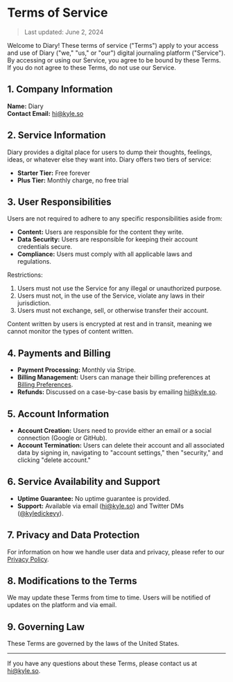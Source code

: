 # Terms of Service

> Last updated: June 2, 2024

Welcome to Diary! These terms of service ("Terms") apply to your access and use of Diary ("we,"
"us," or "our") digital journaling platform ("Service"). By accessing or using our Service, you
agree to be bound by these Terms. If you do not agree to these Terms, do not use our Service.

## 1. Company Information

**Name:** Diary  
**Contact Email:** [hi@kyle.so](mailto:hi@kyle.so)

## 2. Service Information

Diary provides a digital place for users to dump their thoughts, feelings, ideas, or whatever else
they want into. Diary offers two tiers of service:

-   **Starter Tier:** Free forever
-   **Plus Tier:** Monthly charge, no free trial

## 3. User Responsibilities

Users are not required to adhere to any specific responsibilities aside from:

-   **Content:** Users are responsible for the content they write.
-   **Data Security:** Users are responsible for keeping their account credentials secure.
-   **Compliance:** Users must comply with all applicable laws and regulations.

Restrictions:

1. Users must not use the Service for any illegal or unauthorized purpose.
2. Users must not, in the use of the Service, violate any laws in their jurisdiction.
3. Users must not exchange, sell, or otherwise transfer their account.

Content written by users is encrypted at rest and in transit, meaning we cannot monitor the types of
content written.

## 4. Payments and Billing

-   **Payment Processing:** Monthly via Stripe.
-   **Billing Management:** Users can manage their billing preferences at
    [Billing Preferences](https://diary.kyle.so/billing).
-   **Refunds:** Discussed on a case-by-case basis by emailing [hi@kyle.so](mailto:hi@kyle.so).

## 5. Account Information

-   **Account Creation:** Users need to provide either an email or a social connection (Google or
    GitHub).
-   **Account Termination:** Users can delete their account and all associated data by signing in,
    navigating to "account settings," then "security," and clicking "delete account."

## 6. Service Availability and Support

-   **Uptime Guarantee:** No uptime guarantee is provided.
-   **Support:** Available via email ([hi@kyle.so](mailto:hi@kyle.so)) and Twitter DMs
    ([@kyledickeyy](https://twitter.com/kyledickeyy)).

## 7. Privacy and Data Protection

For information on how we handle user data and privacy, please refer to our
[Privacy Policy](https://diary.kyle.so/privacy).

## 8. Modifications to the Terms

We may update these Terms from time to time. Users will be notified of updates on the platform and
via email.

## 9. Governing Law

These Terms are governed by the laws of the United States.

---

If you have any questions about these Terms, please contact us at [hi@kyle.so](mailto:hi@kyle.so).
